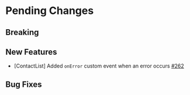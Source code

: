 # Pending Changes

## Breaking

## New Features

- [ContactList] Added `onError` custom event when an error occurs [#262](https://github.com/nylas/components/pull/262)

## Bug Fixes
